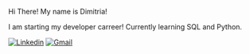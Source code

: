 Hi There! My name is Dimitria!

I am starting my developer carreer! Currently learning SQL and Python.

[![Linkedin](https://img.shields.io/badge/-dimitriafernanda-blue?style=flat-square&logo=Linkedin&logoColor=white&link=https://www.linkedin.com/in/dimitriafernanda)](https://www.linkedin.com/in/dimitriafernanda/)
[![Gmail](https://img.shields.io/badge/-dimitriafernanda1@gmail.com-c14438?style=flat-square&logo=Gmail&logoColor=white&link=mailto:dimitriafernanda1@gmail.com)](mailto:dimitriafernanda1@gmail.com) 
